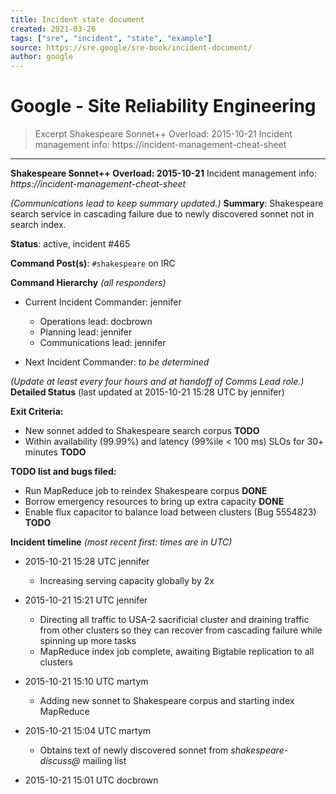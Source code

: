```yaml
---
title: Incident state document
created: 2021-03-26
tags: ["sre", "incident", "state", "example"]
source: https://sre.google/sre-book/incident-document/
author: google
---
```


# Google - Site Reliability Engineering

> Excerpt
> Shakespeare Sonnet++ Overload: 2015-10-21
  Incident management info: https://incident-management-cheat-sheet

---
**Shakespeare Sonnet++ Overload: 2015-10-21**
Incident management info: _https://incident-management-cheat-sheet_

_(Communications lead to keep summary updated.)_
**Summary**: Shakespeare search service in cascading failure due to newly discovered sonnet not in search index.

**Status**: active, incident #465

**Command Post(s)**: `#shakespeare` on IRC

**Command Hierarchy** _(all responders)_

-   Current Incident Commander: jennifer

    -   Operations lead: docbrown
    -   Planning lead: jennifer
    -   Communications lead: jennifer
-   Next Incident Commander: _to be determined_


_(Update at least every four hours and at handoff of Comms Lead role.)_
**Detailed Status** (last updated at 2015-10-21 15:28 UTC by jennifer)

**Exit Criteria:**

-   New sonnet added to Shakespeare search corpus **TODO**
-   Within availability (99.99%) and latency (99%ile < 100 ms) SLOs for 30+ minutes **TODO**

**TODO list and bugs filed:**

-   Run MapReduce job to reindex Shakespeare corpus **DONE**
-   Borrow emergency resources to bring up extra capacity **DONE**
-   Enable flux capacitor to balance load between clusters (Bug 5554823) **TODO**

**Incident timeline** _(most recent first: times are in UTC)_

-   2015-10-21 15:28 UTC jennifer

    -   Increasing serving capacity globally by 2x
-   2015-10-21 15:21 UTC jennifer

    -   Directing all traffic to USA-2 sacrificial cluster and draining traffic from other clusters so they can recover from cascading failure while spinning up more tasks
    -   MapReduce index job complete, awaiting Bigtable replication to all clusters
-   2015-10-21 15:10 UTC martym

    -   Adding new sonnet to Shakespeare corpus and starting index MapReduce
-   2015-10-21 15:04 UTC martym

    -   Obtains text of newly discovered sonnet from _shakespeare-discuss@_ mailing list
-   2015-10-21 15:01 UTC docbrown
